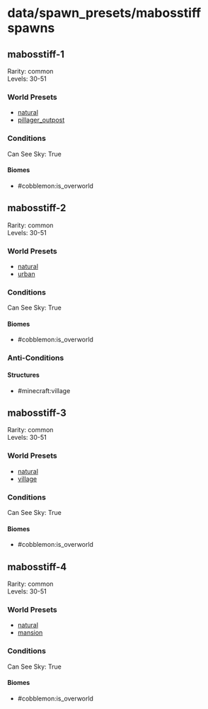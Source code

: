 # data/spawn_presets/mabosstiff spawns  
  
## mabosstiff-1  
Rarity: common  
Levels: 30-51  
  
### World Presets  
* [natural](/data/spawn_data/natural.md)  
* [pillager_outpost](/data/spawn_data/pillager_outpost.md)  
  
### Conditions  
Can See Sky: True  
  
#### Biomes  
  * #cobblemon:is_overworld
  
  
## mabosstiff-2  
Rarity: common  
Levels: 30-51  
  
### World Presets  
* [natural](/data/spawn_data/natural.md)  
* [urban](/data/spawn_data/urban.md)  
  
### Conditions  
Can See Sky: True  
  
#### Biomes  
  * #cobblemon:is_overworld
  
  
### Anti-Conditions  
  
#### Structures  
  * #minecraft:village
  
  
## mabosstiff-3  
Rarity: common  
Levels: 30-51  
  
### World Presets  
* [natural](/data/spawn_data/natural.md)  
* [village](/data/spawn_data/village.md)  
  
### Conditions  
Can See Sky: True  
  
#### Biomes  
  * #cobblemon:is_overworld
  
  
## mabosstiff-4  
Rarity: common  
Levels: 30-51  
  
### World Presets  
* [natural](/data/spawn_data/natural.md)  
* [mansion](/data/spawn_data/mansion.md)  
  
### Conditions  
Can See Sky: True  
  
#### Biomes  
  * #cobblemon:is_overworld
  
